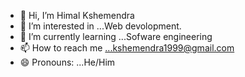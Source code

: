 - 👋 Hi, I’m Himal Kshemendra
- 👀 I’m interested in ...Web devolopment.
- 🌱 I’m currently learning ...Sofware engineering
- 📫 How to reach me ...kshemendra1999@gmail.com
- 😄 Pronouns: ...He/Him


<!---
Kshemendra99/Kshemendra99 is a ✨ special ✨ repository because its `README.md` (this file) appears on your GitHub profile.
You can click the Preview link to take a look at your changes.
--->
